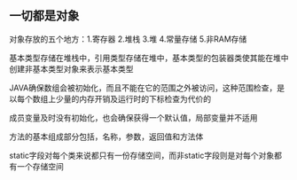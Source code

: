 一切都是对象
---
对象存放的五个地方：1.寄存器 2.堆栈 3.堆 4.常量存储 5.非RAM存储

基本类型存储在堆栈中，引用类型存储在堆中，基本类型的包装器类使其能在堆中创建非基本类型对象来表示基本类型

JAVA确保数组会被初始化，而且不能在它的范围之外被访问，这种范围检查，是以每个数组上少量的内存开销及运行时的下标检查为代价的

成员变量及时没有初始化，也会确保获得一个默认值，局部变量并不适用

方法的基本组成部分包括，名称，参数，返回值和方法体

static字段对每个类来说都只有一份存储空间，而非static字段则是对每个对象都有一个存储空间

